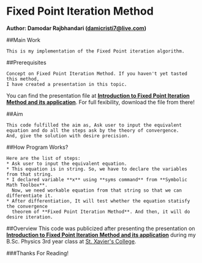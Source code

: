 # Fixed Point Iteration Method
**Author: Damodar Rajbhandari (damicristi7@live.com)**

##Main Work
```
This is my implementation of the Fixed Point iteration algorithm.
```
##Prerequisites
```
Concept on Fixed Point Iteration Method. If you haven't yet tasted this method,
I have created a presentation in this topic. 
```
You can find the presentation file at
**[Introduction to Fixed Point Iteration Method and its application](https://figshare.com/articles/Introduction_to_Fixed_Point_Iteration_Method_and_its_application/4285682)**. For full fexibility, download the file from there!

##Aim
```
This code fulfilled the aim as, Ask user to input the equivalent 
equation and do all the steps ask by the theory of convergence. 
And, give the solution with desire precision.
```

##How Program Works?
```
Here are the list of steps:
* Ask user to input the equivalent equation.
* This equation is in string. So, we have to declare the variables from that string.
* I declared variable **x** using **syms command** from **Symbolic Math Toolbox**. 
  Now, we need workable equation from that string so that we can differentiate it.
* After differentiation, It will test whether the equation statisfy the convergence 
  theorem of **Fixed Point Iteration Method**. And then, it will do desire iteration. 
```
##Overview
This code was publicized after presenting the presentation on **[Introduction to Fixed Point Iteration Method and its application](https://figshare.com/articles/Introduction_to_Fixed_Point_Iteration_Method_and_its_application/4285682)** during my B.Sc. Physics 3rd year class at [St. Xavier's College](http://sxc.edu.np/).

###Thanks For Reading!
